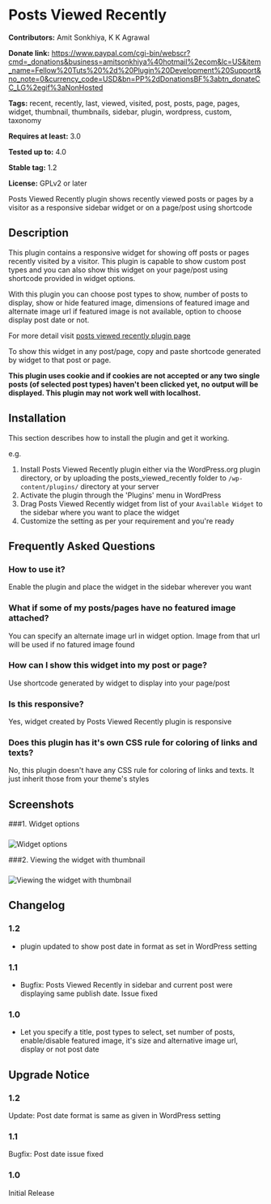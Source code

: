 # Posts Viewed Recently #
**Contributors:** Amit Sonkhiya, K K Agrawal
  
**Donate link:** https://www.paypal.com/cgi-bin/webscr?cmd=_donations&business=amitsonkhiya%40hotmail%2ecom&lc=US&item_name=Fellow%20Tuts%20%2d%20Plugin%20Development%20Support&no_note=0&currency_code=USD&bn=PP%2dDonationsBF%3abtn_donateCC_LG%2egif%3aNonHosted
  
**Tags:** recent, recently, last, viewed, visited, post, posts, page, pages, widget, thumbnail, thumbnails, sidebar, plugin, wordpress, custom, taxonomy
  
**Requires at least:** 3.0
  
**Tested up to:** 4.0
  
**Stable tag:** 1.2
  
**License:** GPLv2 or later
  

Posts Viewed Recently plugin shows recently viewed posts or pages by a visitor as a responsive sidebar widget or on a page/post using shortcode

## Description ##

This plugin contains a responsive widget for showing off posts or pages recently visited by a visitor. This plugin is capable to show custom post types and you can also show this widget on your page/post using shortcode provided in widget options.

With this plugin you can choose post types to show, number of posts to display, show or hide featured image, dimensions of featured image and alternate image url if featured image is not available, option to choose display post date or not. 

For more detail visit <a href="http://dev.fellowtuts.com/posts-viewed-recently-plugin/">posts viewed recently plugin page</a>

To show this widget in any post/page, copy and paste shortcode generated by widget to that post or page. 

<strong>This plugin uses cookie and if cookies are not accepted or any two single posts (of selected post types) haven't been clicked yet, no output will be displayed. This plugin may not work well with localhost.</strong>


## Installation ##

This section describes how to install the plugin and get it working.

e.g.

1. Install Posts Viewed Recently plugin either via the WordPress.org plugin directory, or by uploading the posts_viewed_recently folder to `/wp-content/plugins/` directory at your server
2. Activate the plugin through the 'Plugins' menu in WordPress
3. Drag Posts Viewed Recently widget from list of your `Available Widget` to the sidebar where you want to place the widget
4. Customize the setting as per your requirement and you're ready


## Frequently Asked Questions ##

### How to use it? ###
Enable the plugin and place the widget in the sidebar wherever you want

### What if some of my posts/pages have no featured image attached? ###
You can specify an alternate image url in widget option. Image from that url will be used if no fatured image found

### How can I show this widget into my post or page? ###
Use shortcode generated by widget to display into your page/post

### Is this responsive? ###
Yes, widget created by Posts Viewed Recently plugin is responsive

### Does this plugin has it's own CSS rule for coloring of links and texts? ###
No, this plugin doesn't have any CSS rule for coloring of links and texts. It just inherit those from your theme's styles 

## Screenshots ##
###1. Widget options
###
![Widget options
](https://s.w.org/plugins/posts-viewed-recently/screenshot-1.png)

###2. Viewing the widget with thumbnail
###
![Viewing the widget with thumbnail
](https://s.w.org/plugins/posts-viewed-recently/screenshot-2.png)


## Changelog ##

### 1.2 ###
* plugin updated to show post date in format as set in WordPress setting

### 1.1 ###
* Bugfix: Posts Viewed Recently in sidebar and current post were displaying same publish date. Issue fixed

### 1.0 ###
* Let you specify a title, post types to select, set number of posts, enable/disable featured image, it's size and alternative image url, display or not post date


## Upgrade Notice ##

### 1.2 ###
Update: Post date format is same as given in WordPress setting

### 1.1 ###
Bugfix: Post date issue fixed

### 1.0 ###
Initial Release